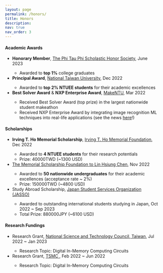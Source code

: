 ```yaml
---
layout: page
permalink: /honors/
title: Honors
description: 
nav: true
nav_order: 3
---
```


<h4>Academic Awards</h4>
<ul>
  <li><strong>Honorary Member</strong>, <a href="http://www.phitauphi.org.tw/">The Phi Tau Phi Scholastic Honor Society</a>, June 2023</li>
    <ul>
        <li> Awarded to <strong>top 1%</strong> college graduates </li>
    </ul>
  <li><strong>Principal Award</strong>, <a href="https://www.aca.ntu.edu.tw/WebUPD/aca/UAADRules/%E8%87%BA%E5%A4%A7%E6%A0%A1%E9%95%B7%E7%8D%8E%E8%A8%AD%E7%BD%AE%E8%BE%A6%E6%B3%95.pdf"> National Taiwan University</a>, Dec 2022</li>
    <ul>
        <li> Awarded to <strong>top 2% NTUEE students</strong> for their academic excellences</li>
    </ul>
  <li><strong>Best Solver Award</strong> & <strong>NXP Enterprise Award</strong>, <a href="https://make.ntuee.org/">MakeNTU</a>, Mar 2022</li>
    <ul>
        <li> Received Best Solver Award (top prize) in the largest nationwide student makeathon </li>
        <li> Received NXP Enterprise Award by integrating image recognition ML techniques into real-life applications (see the news <a href="http://www.twiota.org/eventDetails.aspx?id=00076b6c-1415-467e-9319-1ea128b274f8">here</a>!) </li>
    </ul>
    
</ul>


<h4>Scholarships</h4>
<ul>
    <li><strong>Irving T. Ho Memorial Scholarship</strong>, <a href="https://irvingthofoundation.github.io/index.php.htm">Irving T. Ho Memorial Foundation</a>, Dec 2022</li>
        <ul>
            <li> Awarded to <strong>4 NTUEE students</strong> for their research potentials</li>
            <li> Prize: 40000TWD (~1300 USD) </li>
        </ul>
    <li><a href="http://www.ta-yung.com.tw/">The Memorial Scholarship Foundation to Lin Hsiung Chen</a>, Nov 2022</li>
        <ul>
            <li> Awarded to <strong>50 nationwide undergraduates</strong> for their academic excellences (acceptance rate ~ 2%)</li>
            <li> Prize: 150000TWD (~4800 USD) </li>
        </ul>
    <li>Study Abroad Scholarship, <a href="https://www.jasso.go.jp/en/ryugaku/scholarship_j/ukeire.html">Japan Student Services Organization (JASSO)</a> </li>
        <ul>
            <li> Awarded to outstanding international students studying in Japan, Oct 2022 ~ Sep 2023</li>
            <li> Total Prize: 880000JPY (~6100 USD) </li>
        </ul>
</ul>

<h4> Research Fundings </h4>
<ul>
    <li> Research Grant, <a href="https://www.nstc.gov.tw/">National Science and Technology Council, Taiwan</a>, Jul 2022 ~ Jan 2023</li>
        <ul>
            <li> Research Topic: Digital In-Memory Computing Circuits</li>
        </ul>
    <li> Research Grant, <a href="https://www.tsmc.com/english">TSMC </a>, Feb 2022 ~ Jun 2022</li>
        <ul>
            <li> Research Topic: Digital In-Memory Computing Circuits</li>
        </ul>
</ul>

